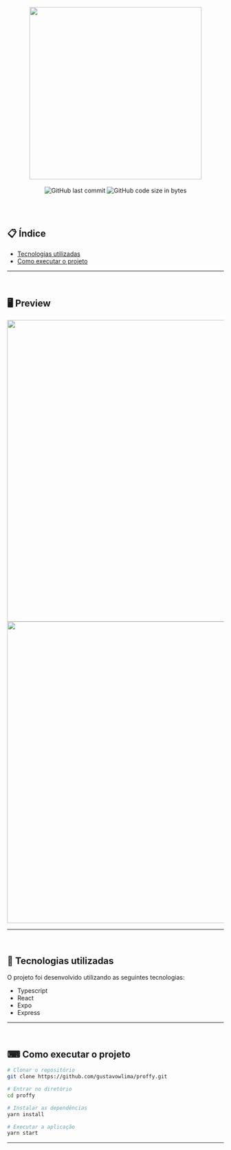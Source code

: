 <div align="center">
  <img src="https://imgur.com/hmd6nNp.png" width="400" >
  <br/><br/>

  <img alt="GitHub last commit" src="https://img.shields.io/github/last-commit/gustavowlima/proffy?color=9871F5">

  <img alt="GitHub code size in bytes" src="https://img.shields.io/github/languages/code-size/gustavowlima/proffy?color=9871F5">

</div>

 <br/><br/>

## 📋 Índice

- [Tecnologias utilizadas](#-Tecnologias-utilizadas)
- [Como executar o projeto](#-Como-executar-o-projeto)

---
<br/>

## 🖥 Preview 

<p align="center">
  <img src="https://imgur.com/pl3sIIU.png" width="700" >
  <img src="https://imgur.com/CRJo2Qt.png" width="700" >
</p>

--- 
<br/>

## 🚀 Tecnologias utilizadas

O projeto foi desenvolvido utilizando as seguintes tecnologias:

* Typescript
* React
* Expo
* Express

--- 
<br/>

## ⌨ Como executar o projeto

```bash
# Clonar o repositório
git clone https://github.com/gustavowlima/proffy.git

# Entrar no diretório
cd proffy

# Instalar as dependências
yarn install

# Executar a aplicação
yarn start
```

---


